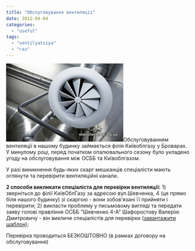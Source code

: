 ```yaml
---
title: "Обслуговування вентиляції"
date: 2012-04-04
categories: 
  - "useful"
tags: 
  - "ventilyatsiya"
  - "газ"
---
```


![](/wp-content/uploads/2012/04/Ventilyatsiya-Brovari.jpg "Вентиляція Бровари")Обслуговуванням вентиляції в нашому будинку займається філія Київоблгазу у Броварах. У минулому році, перед початком опалювального сезону було укладено угоду на обслуговування між ОСББ та Київоблгазом.

У разі виникнення будь-яких скарг мешканців спеціалісти мають оглянути та перевірити вентиляційні канали.

**2 способи викликати спеціаліста для перевірки вентиляції:** 1) зверніться до філії КиївОблГазу за адресою вул.Шевченка, 4 (це прямо біля нашого будинку) зі скаргою - вони зобов'язані її прийняти і перевірити; 2) викласти проблему у письмовому вигляді та передати заяву голові правління ОСББ "Шевченко 4-А" Шафоростову Валерію Дмитровичу - він викличе спеціалістів для перевірки ([завантажити шаблон](/wp-content/uploads/2012/04/Perevirka_ventilyatsiyi.doc "Шаблон")); <!--more-->

Перевірка проводиться БЕЗКОШТОВНО (в рамках договору на обслуговування)
